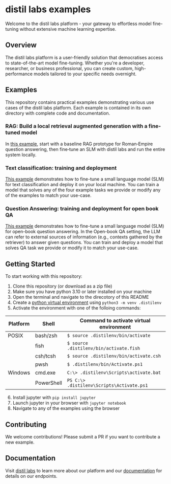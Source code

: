 # distil labs examples

Welcome to the distil labs platform - your gateway to effortless model fine-tuning without extensive machine learning expertise.

## Overview

The distil labs platform is a user-friendly solution that democratises access to state-of-the-art model fine-tuning. Whether you're a developer, researcher, or business professional, you can create custom, high-performance models tailored to your specific needs overnight.


## Examples

This repository contains practical examples demonstrating various use cases of the distil labs platform. Each example is contained in its own directory with complete code and documentation.


### RAG: Build a local retrieval augmented generation with a fine-tuned model
In [this example](rag-tutorial), start with a baseline RAG prototype for Roman‑Empire question answering, then fine‑tune an SLM with distil labs and run the entire system locally.

### Text classification: training and deployment
[This example](classification-tutorial) demonstrates how to fine-tune a small language model (SLM) for text classification and deploy it on your local machine. You can train a model that solves any of the four example tasks we provide or modify any of the examples to match your use-case. 


### Question Answering: training and deployment for open book QA
[This example](question-answering-tutorial) demonstrates how to fine-tune a small language model (SLM) for open-book question answering. In the Open-book QA setting, the LLM can refer to external sources of information (e.g., contexts gathered by the retriever) to answer given questions. You can train and deploy a model that solves QA task we provide or modify it to match your use-case.


## Getting Started


To start working with this repository:
1. Clone this repository (or download as a zip file)
2. Make sure you have python 3.10 or later installed on your machine
3. Open the terminal and navigate to the direcotory of this README
4. Create a [python virtual environment](https://docs.python.org/3/library/venv.html#) using `python3 -m venv .distilenv`
5. Activate the environment with one of the folloing commands:

| Platform | Shell | Command to activate virtual environment |
| --- | --- |----------------------------------------|
| POSIX | bash/zsh | `$ source .distilenv/bin/activate`      |
|  | fish | `$ source .distilenv/bin/activate.fish` |
|  | csh/tcsh | `$ source .distilenv/bin/activate.csh`  |
|  | pwsh | `$ .distilenv/bin/Activate.ps1`         |
| Windows | cmd.exe | `C:\> .distilenv\Scripts\activate.bat`  |
|  | PowerShell | `PS C:\> .distilenv\Scripts\Activate.ps1` |

6. Install jupyter with `pip install jupyter`
7. Launch jupyter in your browser with `jupyter notebook`
8. Navigate to any of the examples using the browser

## Contributing

We welcome contributions! Please submit a PR if you want to contribute a new example.

## Documentation

Visit [distil labs](https://distillabs.ai) to learn more about our platform and our [documentation](https://docs.distillabs.ai) for details on our endpoints.
